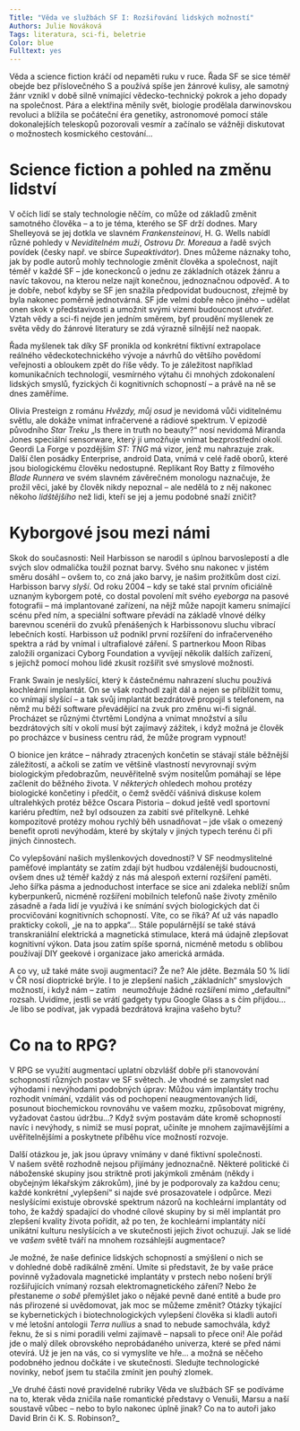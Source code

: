 ```yaml
---
Title: "Věda ve službách SF I: Rozšiřování lidských možností"
Authors: Julie Nováková
Tags: literatura, sci-fi, beletrie
Color: blue
Fulltext: yes
---
```

Věda a science fiction kráčí od nepaměti ruku v ruce. Řada SF se sice téměř obejde bez příslovečného S a používá spíše jen žánrové kulisy, ale samotný žánr vznikl v době silně vnímající vědecko-technický pokrok a jeho dopady na společnost. Pára a elektřina měnily svět, biologie prodělala darwinovskou revoluci a blížila se počáteční éra genetiky, astronomové pomocí stále dokonalejších teleskopů pozorovali vesmír a začínalo se vážněji diskutovat o možnostech kosmického cestování…

# Science fiction a pohled na změnu lidství

V očích lidí se staly technologie něčím, co může od základů změnit samotného člověka – a to je téma, kterého se SF drží dodnes. Mary Shelleyová se jej dotkla ve slavném _Frankensteinovi_, H. G. Wells nabídl různé pohledy v _Neviditelném muži_, _Ostrovu Dr. Moreaua_ a řadě svých povídek (česky např. ve sbírce _Supeaktivátor_). Dnes můžeme náznaky toho, jak by podle autorů mohly technologie změnit člověka a společnost, najít téměř v každé SF – jde koneckonců o jednu ze základních otázek žánru a navíc takovou, na kterou nelze najít konečnou, jednoznačnou odpověď. A to je dobře, neboť kdyby se SF jen snažila předpovídat budoucnost, zřejmě by byla nakonec poměrně jednotvárná. SF jde velmi dobře něco jiného – udělat onen skok v představivosti a umožnit svými vizemi budoucnost _utvářet_. Vztah vědy a sci-fi nejde jen jedním směrem, byť proudění myšlenek ze světa vědy do žánrové literatury se zdá výrazně silnější než naopak.

Řada myšlenek tak díky SF pronikla od konkrétní fiktivní extrapolace reálného vědeckotechnického vývoje a návrhů do většího povědomí veřejnosti a obloukem zpět do říše vědy. To je záležitost například komunikačních technologií, vesmírného výtahu či mnohých zdokonalení lidských smyslů, fyzických či kognitivních schopností – a právě na ně se dnes zaměříme.

Olivia Presteign z románu _Hvězdy, můj osud_ je nevidomá vůči viditelnému světlu, ale dokáže vnímat infračervené a rádiové spektrum. V epizodě původního _Star Treku_ „Is there in truth no beauty?“ nosí nevidomá Miranda Jones speciální sensorware, který jí umožňuje vnímat bezprostřední okolí. Geordi La Forge v pozdějším _ST: TNG_ má vizor, jenž mu nahrazuje zrak. Další člen posádky Enterprise, android Data, vnímá v celé řadě oborů, které jsou biologickému člověku nedostupné. Replikant Roy Batty z filmového _Blade Runnera_ ve svém slavném závěrečném monologu naznačuje, že prožil věci, jaké by člověk nikdy nepoznal – ale nedělá to z něj nakonec někoho _lidštějšího_ než lidi, kteří se jej a jemu podobné snaží zničit?

# Kyborgové jsou mezi námi

Skok do současnosti: Neil Harbisson se narodil s úplnou barvoslepostí a dle svých slov odmalička toužil poznat barvy. Svého snu nakonec v jistém směru dosáhl – ovšem to, co zná jako barvy, je našim prožitkům dost cizí. Harbisson barvy _slyší_. Od roku 2004 – kdy se také stal prvním oficiálně uznaným kyborgem poté, co dostal povolení mít svého _eyeborga_ na pasové fotografii – má implantované zařízení, na nějž může napojit kameru snímající scénu před ním, a speciální software převádí na základě vlnové délky barevnou scenérii do zvuků přenášených k Harbissonovu sluchu vibrací lebečních kostí. Harbisson už podnikl první rozšíření do infračerveného spektra a rád by vnímal i ultrafialové záření. S partnerkou Moon Ribas založili organizaci Cyborg Foundation a vyvíjejí několik dalších zařízení, s jejichž pomocí mohou lidé zkusit rozšířit své smyslové možnosti.

Frank Swain je neslyšící, který k částečnému nahrazení sluchu používá kochleární implantát. On se však rozhodl zajít dál a nejen se přiblížit tomu, co vnímají slyšící – a tak svůj implantát bezdrátově propojil s telefonem, na němž mu běží software převádějící na zvuk pro změnu wi-fi signál. Procházet se různými čtvrtěmi Londýna a vnímat množství a sílu bezdrátových sítí v okolí musí být zajímavý zážitek, i když možná je člověk po procházce v business centru rád, že může program vypnout!

O bionice jen krátce – náhrady ztracených končetin se stávají stále běžnější záležitostí, a ačkoli se zatím ve většině vlastností nevyrovnají svým biologickým předobrazům, neuvěřitelně svým nositelům pomáhají se lépe začlenit do běžného života. V _některých_ ohledech mohou protézy biologické končetiny i předčit, o čemž svědčí vášnivá diskuse kolem ultralehkých protéz běžce Oscara Pistoria – dokud ještě vedl sportovní kariéru předtím, než byl odsouzen za zabití své přítelkyně. Lehké kompozitové protézy mohou rychlý běh usnadňovat – jde však o omezený benefit oproti nevýhodám, které by skýtaly v jiných typech terénu či při jiných činnostech.

Co vylepšování našich myšlenkových dovedností? V SF neodmyslitelné paměťové implantáty se zatím zdají být hudbou vzdálenější budoucnosti, ovšem dnes už téměř každý z nás má alespoň externí rozšíření paměti. Jeho šířka pásma a jednoduchost interface se sice ani zdaleka neblíží snům kyberpunkerů, nicméně rozšíření mobilních telefonů naše životy změnilo zásadně a řada lidí je využívá i ke snímání svých biologických dat či procvičování kognitivních schopností. Víte, co se říká? Ať už vás napadlo prakticky cokoli, „je na to appka“… Stále populárnější se také stává transkraniální elektrická a magnetická stimulace, která má údajně zlepšovat kognitivní výkon. Data jsou zatím spíše sporná, nicméně metodu s oblibou používají DIY geekové i organizace jako americká armáda.

A co vy, už také máte svoji augmentaci? Že ne? Ale jděte. Bezmála 50 % lidí v ČR nosí dioptrické brýle. I to je zlepšení našich „základních“ smyslových možností, i když nám – zatím   neumožňuje žádné rozšíření mimo „defaultní“ rozsah. Uvidíme, jestli se vrátí gadgety typu Google Glass a s čím přijdou… Je libo se podívat, jak vypadá bezdrátová krajina vašeho bytu?

# Co na to RPG?

V RPG se využití augmentací uplatní obzvlášť dobře při stanovování schopností různých postav ve SF světech. Je vhodné se zamyslet nad výhodami i nevýhodami podobných úprav: Můžou vám implantáty trochu rozhodit vnímání, vzdálit vás od pochopení neaugmentovaných lidí, posunout biochemickou rovnováhu ve vašem mozku, způsobovat migrény, vyžadovat častou údržbu…? Když svým postavám dáte kromě schopností navíc i nevýhody, s nimiž se musí poprat, učiníte je mnohem zajímavějšími a uvěřitelnějšími a poskytnete příběhu více možností rozvoje.

Další otázkou je, jak jsou úpravy vnímány v dané fiktivní společnosti. V našem světě rozhodně nejsou přijímány jednoznačně. Některé politické či náboženské skupiny jsou striktně proti jakýmkoli změnám (někdy i obyčejným lékařským zákrokům), jiné by je podporovaly za každou cenu; každé konkrétní „vylepšení“ si najde své prosazovatele i odpůrce. Mezi neslyšícími existuje obrovské spektrum názorů na kochleární implantáty od toho, že každý spadající do vhodné cílové skupiny by si měl implantát pro zlepšení kvality života pořídit, až po ten, že kochleární implantáty ničí unikátní kulturu neslyšících a ve skutečnosti jejich život ochuzují. Jak se lidé ve _vašem_ světě tváří na mnohem rozsáhlejší augmentace?

Je možné, že naše definice lidských schopností a smýšlení o nich se v dohledné době radikálně změní. Umíte si představit, že by vaše práce povinně vyžadovala magnetické implantáty v prstech nebo nošení brýlí rozšiřujících vnímaný rozsah elektromagnetického záření? Nebo že přestaneme _o sobě_ přemýšlet jako o nějaké pevně dané entitě a bude pro nás přirozené si uvědomovat, jak moc se můžeme změnit? Otázky týkající se kybernetických i biotechnologických vylepšení člověka si kladli autoři v mé letošní antologii _Terra nullius_ a snad to nebude samochvála, když řeknu, že si s nimi poradili velmi zajímavě – napsali to přece oni! Ale pořád jde o malý dílek obrovského neprobádaného univerza, které se před námi otevírá. Už je jen na vás, co si vymyslíte ve hře… a možná se něčeho podobného jednou dočkáte i ve skutečnosti. Sledujte technologické novinky, neboť jsem tu stačila zmínit jen pouhý zlomek.

<p class="sample">_Ve druhé části nové pravidelné rubriky Věda ve službách SF se podíváme na to, kterak věda zničila naše romantické představy o Venuši, Marsu a naší soustavě vůbec – nebo to bylo nakonec úplně jinak? Co na to autoři jako David Brin či K. S. Robinson?_</p>
